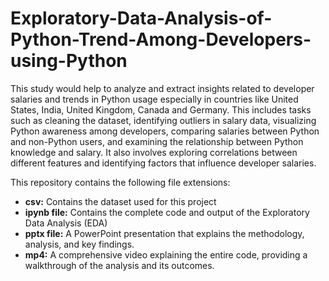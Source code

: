 # Exploratory-Data-Analysis-of-Python-Trend-Among-Developers-using-Python
This study would help to analyze and extract insights related to developer salaries and trends in Python usage especially in countries like United States, India, United Kingdom, Canada and Germany. 
This includes tasks such as cleaning the dataset, identifying outliers in salary data, visualizing Python awareness among developers, comparing salaries between Python and non-Python users, and examining the relationship between Python knowledge and salary. 
It also involves exploring correlations between different features and identifying factors that influence developer salaries.


This repository contains the following file extensions:<br/>
<ul>
<li><b>csv:</b> Contains the dataset used for this project
<li><b>ipynb file:</b> Contains the complete code and output of the Exploratory Data Analysis (EDA)</li>
<li><b>pptx file:</b> A PowerPoint presentation that explains the methodology, analysis, and key findings.</li>
<li><b>mp4:</b> A comprehensive video explaining the entire code, providing a walkthrough of the analysis and its outcomes.</li>
</ul>
